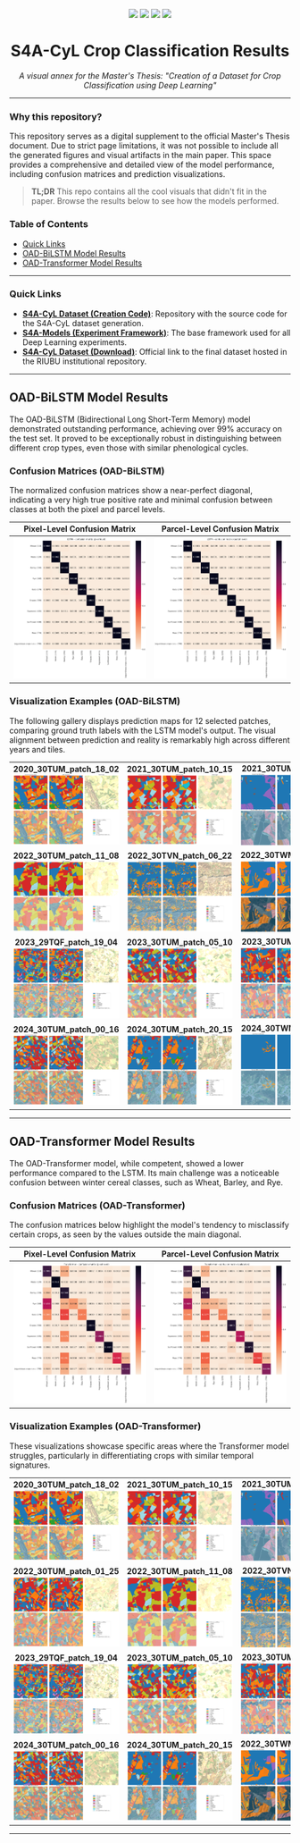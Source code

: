 <!-- --------------------------------------------------------------------- -->
<!--         TFM-S4ACyL-Classification-Results – Official README           -->
<!-- --------------------------------------------------------------------- -->
<p align="center">
  <img src="https://img.shields.io/github/last-commit/RodrigoPascual/TFM-S4ACyL-Classification-Results?style=flat-square">
  <img src="https://img.shields.io/badge/Type-Research%20Results-blue?style=flat-square">
  <a href="https://github.com/RodrigoPascual/S4A-CyL"><img src="https://img.shields.io/badge/Dataset%20Repo-S4A--CyL-green?style=flat-square"></a>
  <a href="https://github.com/Orion-AI-Lab/S4A-Models"><img src="https://img.shields.io/badge/Framework%20Repo-S4A--Models-orange?style=flat-square"></a>
</p>

<h1 align="center">S4A-CyL Crop Classification Results</h1>
<p align="center"><em>A visual annex for the Master's Thesis: "Creation of a Dataset for Crop Classification using Deep Learning"</em></p>

---

### Why this repository?

This repository serves as a digital supplement to the official Master's Thesis document. Due to strict page limitations, it was not possible to include all the generated figures and visual artifacts in the main paper. This space provides a comprehensive and detailed view of the model performance, including confusion matrices and prediction visualizations.

> **TL;DR**
> This repo contains all the cool visuals that didn't fit in the paper. Browse the results below to see how the models performed.

### Table of Contents
- [Quick Links](#quick-links)
- [OAD-BiLSTM Model Results](#oad-bilstm-model-results)
- [OAD-Transformer Model Results](#oad-transformer-model-results)

---

### Quick Links

* **[S4A-CyL Dataset (Creation Code)](https://github.com/RodrigoPascual/S4A-CyL)**: Repository with the source code for the S4A-CyL dataset generation.
* **[S4A-Models (Experiment Framework)](https://github.com/Orion-AI-Lab/S4A-Models)**: The base framework used for all Deep Learning experiments.
* **[S4A-CyL Dataset (Download)](https://hdl.handle.net/10259/10551)**: Official link to the final dataset hosted in the RIUBU institutional repository.

---

## OAD-BiLSTM Model Results

The OAD-BiLSTM (Bidirectional Long Short-Term Memory) model demonstrated outstanding performance, achieving over 99% accuracy on the test set. It proved to be exceptionally robust in distinguishing between different crop types, even those with similar phenological cycles.

### Confusion Matrices (OAD-BiLSTM)

The normalized confusion matrices show a near-perfect diagonal, indicating a very high true positive rate and minimal confusion between classes at both the pixel and parcel levels.

| Pixel-Level Confusion Matrix                               | Parcel-Level Confusion Matrix                              |
| ---------------------------------------------------------- | ---------------------------------------------------------- |
| ![LSTM Pixel-level Confusion Matrix](assets/lstm/confusion_matrices/lstm_pixel_confusion_epoch0.png) | ![LSTM Parcel-level Confusion Matrix](assets/lstm/confusion_matrices/lstm_parcel_confusion_epoch0.png) |

### Visualization Examples (OAD-BiLSTM)

The following gallery displays prediction maps for 12 selected patches, comparing ground truth labels with the LSTM model's output. The visual alignment between prediction and reality is remarkably high across different years and tiles.

<table>
  <tr>
    <td align="center"><b>2020_30TUM_patch_18_02</b><br><img src="assets/lstm/visualizations/oad_visualization_single_lstm_2020_30TUM_patch_18_02.nc.png"></td>
    <td align="center"><b>2021_30TUM_patch_10_15</b><br><img src="assets/lstm/visualizations/oad_visualization_single_lstm_2021_30TUM_patch_10_15.nc.png"></td>
    <td align="center"><b>2021_30TUM_patch_14_17</b><br><img src="assets/lstm/visualizations/oad_visualization_single_lstm_2021_30TUN_patch_14_17.nc.png"></td>
  </tr>
  <tr>
    <td align="center"><b>2022_30TUM_patch_11_08</b><br><img src="assets/lstm/visualizations/oad_visualization_single_lstm_2022_30TUM_patch_11_08.nc.png"></td>
    <td align="center"><b>2022_30TVN_patch_06_22</b><br><img src="assets/lstm/visualizations/oad_visualization_single_lstm_2022_30TVN_patch_06_22.nc.png"></td>
    <td align="center"><b>2022_30TWM_patch_21_23</b><br><img src="assets/lstm/visualizations/oad_visualization_single_lstm_2022_30TWM_patch_21_23.nc.png"></td>
  </tr>
  <tr>
    <td align="center"><b>2023_29TQF_patch_19_04</b><br><img src="assets/lstm/visualizations/oad_visualization_single_lstm_2023_29TQF_patch_19_04.nc.png"></td>
    <td align="center"><b>2023_30TUM_patch_05_10</b><br><img src="assets/lstm/visualizations/oad_visualization_single_lstm_2023_30TUM_patch_05_10.nc.png"></td>
    <td align="center"><b>2023_30TUM_patch_22_19</b><br><img src="assets/lstm/visualizations/oad_visualization_single_lstm_2023_30TUM_patch_22_19.nc.png"></td>
  </tr>
   <tr>
    <td align="center"><b>2024_30TUM_patch_00_16</b><br><img src="assets/lstm/visualizations/oad_visualization_single_lstm_2024_30TUM_patch_00_16.nc.png"></td>
    <td align="center"><b>2024_30TUM_patch_20_15</b><br><img src="assets/lstm/visualizations/oad_visualization_single_lstm_2024_30TUM_patch_20_15.nc.png"></td>
    <td align="center"><b>2024_30TWN_patch_00_16</b><br><img src="assets/lstm/visualizations/oad_visualization_single_lstm_2024_30TWN_patch_00_16.nc.png"></td>
  </tr>
</table>

---

## OAD-Transformer Model Results

The OAD-Transformer model, while competent, showed a lower performance compared to the LSTM. Its main challenge was a noticeable confusion between winter cereal classes, such as Wheat, Barley, and Rye.

### Confusion Matrices (OAD-Transformer)

The confusion matrices below highlight the model's tendency to misclassify certain crops, as seen by the values outside the main diagonal.

| Pixel-Level Confusion Matrix                                      | Parcel-Level Confusion Matrix                                     |
| ----------------------------------------------------------------- | ----------------------------------------------------------------- |
| ![Transformer Pixel-level Confusion Matrix](assets/transformer/confusion_matrices/transformer_pixel_confusion_epoch0.png) | ![Transformer Parcel-level Confusion Matrix](assets/transformer/confusion_matrices/transformer_parcel_confusion_epoch0.png) |

### Visualization Examples (OAD-Transformer)

These visualizations showcase specific areas where the Transformer model struggles, particularly in differentiating crops with similar temporal signatures.

<table>
  <tr>
    <td align="center"><b>2020_30TUM_patch_18_02</b><br><img src="assets/transformer/visualizations/oad_visualization_single_transformer_2020_30TUM_patch_18_02.nc.png"></td>
    <td align="center"><b>2021_30TUM_patch_10_15</b><br><img src="assets/transformer/visualizations/oad_visualization_single_transformer_2021_30TUM_patch_10_15.nc.png"></td>
    <td align="center"><b>2021_30TUM_patch_14_17</b><br><img src="assets/transformer/visualizations/oad_visualization_single_transformer_2021_30TUN_patch_14_17.nc.png"></td>
  </tr>
  <tr>
    <td align="center"><b>2022_30TUM_patch_01_25</b><br><img src="assets/transformer/visualizations/oad_visualization_single_transformer_2022_30TUM_patch_01_25.nc.png"></td>
    <td align="center"><b>2022_30TUM_patch_11_08</b><br><img src="assets/transformer/visualizations/oad_visualization_single_transformer_2022_30TUM_patch_11_08.nc.png"></td>
    <td align="center"><b>2022_30TVN_patch_06_22</b><br><img src="assets/transformer/visualizations/oad_visualization_single_transformer_2022_30TVN_patch_06_22.nc.png"></td>
  </tr>
  <tr>
    <td align="center"><b>2023_29TQF_patch_19_04</b><br><img src="assets/transformer/visualizations/oad_visualization_single_transformer_2023_29TQF_patch_19_04.nc.png"></td>
    <td align="center"><b>2023_30TUM_patch_05_10</b><br><img src="assets/transformer/visualizations/oad_visualization_single_transformer_2023_30TUM_patch_05_10.nc.png"></td>
    <td align="center"><b>2023_30TUM_patch_22_19</b><br><img src="assets/transformer/visualizations/oad_visualization_single_transformer_2023_30TUM_patch_22_19.nc.png"></td>
  </tr>
   <tr>
    <td align="center"><b>2024_30TUM_patch_00_16</b><br><img src="assets/transformer/visualizations/oad_visualization_single_transformer_2024_30TUM_patch_00_16.nc.png"></td>
    <td align="center"><b>2024_30TUM_patch_20_15</b><br><img src="assets/transformer/visualizations/oad_visualization_single_transformer_2024_30TUM_patch_20_15.nc.png"></td>
    <td align="center"><b>2022_30TWM_patch_21_23</b><br><img src="assets/transformer/visualizations/oad_visualization_single_transformer_2022_30TWM_patch_21_23.nc.png"></td>
  </tr>
</table>

---

